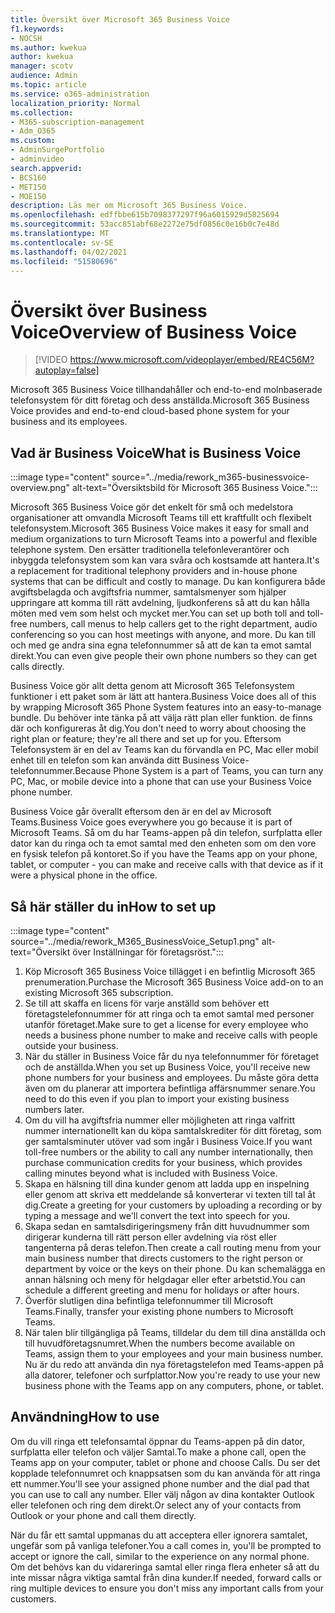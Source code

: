 ```yaml
---
title: Översikt över Microsoft 365 Business Voice
f1.keywords:
- NOCSH
ms.author: kwekua
author: kwekua
manager: scotv
audience: Admin
ms.topic: article
ms.service: o365-administration
localization_priority: Normal
ms.collection:
- M365-subscription-management
- Adm_O365
ms.custom:
- AdminSurgePortfolio
- adminvideo
search.appverid:
- BCS160
- MET150
- MOE150
description: Läs mer om Microsoft 365 Business Voice.
ms.openlocfilehash: edffbbe615b7098377297f96a6015929d5825694
ms.sourcegitcommit: 53acc851abf68e2272e75df0856c0e16b0c7e48d
ms.translationtype: MT
ms.contentlocale: sv-SE
ms.lasthandoff: 04/02/2021
ms.locfileid: "51580696"
---
```

# <a name="overview-of-business-voice"></a><span data-ttu-id="d8936-103">Översikt över Business Voice</span><span class="sxs-lookup"><span data-stu-id="d8936-103">Overview of Business Voice</span></span>

> [!VIDEO https://www.microsoft.com/videoplayer/embed/RE4C56M?autoplay=false]

<span data-ttu-id="d8936-104">Microsoft 365 Business Voice tillhandahåller och end-to-end molnbaserade telefonsystem för ditt företag och dess anställda.</span><span class="sxs-lookup"><span data-stu-id="d8936-104">Microsoft 365 Business Voice provides and end-to-end cloud-based phone system for your business and its employees.</span></span>

## <a name="what-is-business-voice"></a><span data-ttu-id="d8936-105">Vad är Business Voice</span><span class="sxs-lookup"><span data-stu-id="d8936-105">What is Business Voice</span></span>

:::image type="content" source="../media/rework_m365-businessvoice-overview.png" alt-text="Översiktsbild för Microsoft 365 Business Voice.":::

<span data-ttu-id="d8936-107">Microsoft 365 Business Voice gör det enkelt för små och medelstora organisationer att omvandla Microsoft Teams till ett kraftfullt och flexibelt telefonsystem.</span><span class="sxs-lookup"><span data-stu-id="d8936-107">Microsoft 365 Business Voice makes it easy for small and medium organizations to turn Microsoft Teams into a powerful and flexible telephone system.</span></span> <span data-ttu-id="d8936-108">Den ersätter traditionella telefonleverantörer och inbyggda telefonsystem som kan vara svåra och kostsamde att hantera.</span><span class="sxs-lookup"><span data-stu-id="d8936-108">It's a replacement for traditional telephony providers and in-house phone systems that can be difficult and costly to manage.</span></span> <span data-ttu-id="d8936-109">Du kan konfigurera både avgiftsbelagda och avgiftsfria nummer, samtalsmenyer som hjälper uppringare att komma till rätt avdelning, ljudkonferens så att du kan hålla möten med vem som helst och mycket mer.</span><span class="sxs-lookup"><span data-stu-id="d8936-109">You can set up both toll and toll-free numbers, call menus to help callers get to the right department, audio conferencing so you can host meetings with anyone, and more.</span></span> <span data-ttu-id="d8936-110">Du kan till och med ge andra sina egna telefonnummer så att de kan ta emot samtal direkt.</span><span class="sxs-lookup"><span data-stu-id="d8936-110">You can even give people their own phone numbers so they can get calls directly.</span></span>

<span data-ttu-id="d8936-111">Business Voice gör allt detta genom att Microsoft 365 Telefonsystem funktioner i ett paket som är lätt att hantera.</span><span class="sxs-lookup"><span data-stu-id="d8936-111">Business Voice does all of this by wrapping Microsoft 365 Phone System features into an easy-to-manage bundle.</span></span> <span data-ttu-id="d8936-112">Du behöver inte tänka på att välja rätt plan eller funktion. de finns där och konfigureras åt dig.</span><span class="sxs-lookup"><span data-stu-id="d8936-112">You don't need to worry about choosing the right plan or feature; they're all there and set up for you.</span></span> <span data-ttu-id="d8936-113">Eftersom Telefonsystem är en del av Teams kan du förvandla en PC, Mac eller mobil enhet till en telefon som kan använda ditt Business Voice-telefonnummer.</span><span class="sxs-lookup"><span data-stu-id="d8936-113">Because Phone System is a part of Teams, you can turn any PC, Mac, or mobile device into a phone that can use your Business Voice phone number.</span></span>

<span data-ttu-id="d8936-114">Business Voice går överallt eftersom den är en del av Microsoft Teams.</span><span class="sxs-lookup"><span data-stu-id="d8936-114">Business Voice goes everywhere you go because it is part of Microsoft Teams.</span></span> <span data-ttu-id="d8936-115">Så om du har Teams-appen på din telefon, surfplatta eller dator kan du ringa och ta emot samtal med den enheten som om den vore en fysisk telefon på kontoret.</span><span class="sxs-lookup"><span data-stu-id="d8936-115">So if you have the Teams app on your phone, tablet, or computer - you can make and receive calls with that device as if it were a physical phone in the office.</span></span>

## <a name="how-to-set-up"></a><span data-ttu-id="d8936-116">Så här ställer du in</span><span class="sxs-lookup"><span data-stu-id="d8936-116">How to set up</span></span>

:::image type="content" source="../media/rework_M365_BusinessVoice_Setup1.png" alt-text="Översikt över Inställningar för företagsröst.":::

1. <span data-ttu-id="d8936-118">Köp Microsoft 365 Business Voice tillägget i en befintlig Microsoft 365 prenumeration.</span><span class="sxs-lookup"><span data-stu-id="d8936-118">Purchase the Microsoft 365 Business Voice add-on to an existing Microsoft 365 subscription.</span></span>
1. <span data-ttu-id="d8936-119">Se till att skaffa en licens för varje anställd som behöver ett företagstelefonnummer för att ringa och ta emot samtal med personer utanför företaget.</span><span class="sxs-lookup"><span data-stu-id="d8936-119">Make sure to get a license for every employee who needs a business phone number to make and receive calls with people outside your business.</span></span>
1. <span data-ttu-id="d8936-120">När du ställer in Business Voice får du nya telefonnummer för företaget och de anställda.</span><span class="sxs-lookup"><span data-stu-id="d8936-120">When you set up Business Voice, you'll receive new phone numbers for your business and employees.</span></span> <span data-ttu-id="d8936-121">Du måste göra detta även om du planerar att importera befintliga affärsnummer senare.</span><span class="sxs-lookup"><span data-stu-id="d8936-121">You need to do this even if you plan to import your existing business numbers later.</span></span>
1. <span data-ttu-id="d8936-122">Om du vill ha avgiftsfria nummer eller möjligheten att ringa valfritt nummer internationellt kan du köpa samtalskrediter för ditt företag, som ger samtalsminuter utöver vad som ingår i Business Voice.</span><span class="sxs-lookup"><span data-stu-id="d8936-122">If you want toll-free numbers or the ability to call any number internationally, then purchase communication credits for your business, which provides calling minutes beyond what is included with Business Voice.</span></span>
1. <span data-ttu-id="d8936-123">Skapa en hälsning till dina kunder genom att ladda upp en inspelning eller genom att skriva ett meddelande så konverterar vi texten till tal åt dig.</span><span class="sxs-lookup"><span data-stu-id="d8936-123">Create a greeting for your customers by uploading a recording or by typing a message and we'll convert the text into speech for you.</span></span>
1. <span data-ttu-id="d8936-124">Skapa sedan en samtalsdirigeringsmeny från ditt huvudnummer som dirigerar kunderna till rätt person eller avdelning via röst eller tangenterna på deras telefon.</span><span class="sxs-lookup"><span data-stu-id="d8936-124">Then create a call routing menu from your main business number that directs customers to the right person or department by voice or the keys on their phone.</span></span> <span data-ttu-id="d8936-125">Du kan schemalägga en annan hälsning och meny för helgdagar eller efter arbetstid.</span><span class="sxs-lookup"><span data-stu-id="d8936-125">You can schedule a different greeting and menu for holidays or after hours.</span></span>
1. <span data-ttu-id="d8936-126">Överför slutligen dina befintliga telefonnummer till Microsoft Teams.</span><span class="sxs-lookup"><span data-stu-id="d8936-126">Finally, transfer your existing phone numbers to Microsoft Teams.</span></span>
1. <span data-ttu-id="d8936-127">När talen blir tillgängliga på Teams, tilldelar du dem till dina anställda och till huvudföretagsnumret.</span><span class="sxs-lookup"><span data-stu-id="d8936-127">When the numbers become available on Teams, assign them to your employees and your main business number.</span></span> <span data-ttu-id="d8936-128">Nu är du redo att använda din nya företagstelefon med Teams-appen på alla datorer, telefoner och surfplattor.</span><span class="sxs-lookup"><span data-stu-id="d8936-128">Now you're ready to use your new business phone with the Teams app on any computers, phone, or tablet.</span></span>

## <a name="how-to-use"></a><span data-ttu-id="d8936-129">Användning</span><span class="sxs-lookup"><span data-stu-id="d8936-129">How to use</span></span>

<span data-ttu-id="d8936-130">Om du vill ringa ett telefonsamtal öppnar du Teams-appen på din dator, surfplatta eller telefon och väljer Samtal.</span><span class="sxs-lookup"><span data-stu-id="d8936-130">To make a phone call, open the Teams app on your computer, tablet or phone and choose Calls.</span></span> <span data-ttu-id="d8936-131">Du ser det kopplade telefonnumret och knappsatsen som du kan använda för att ringa ett nummer.</span><span class="sxs-lookup"><span data-stu-id="d8936-131">You'll see your assigned phone number and the dial pad that you can use to call any number.</span></span> <span data-ttu-id="d8936-132">Eller välj någon av dina kontakter Outlook eller telefonen och ring dem direkt.</span><span class="sxs-lookup"><span data-stu-id="d8936-132">Or select any of your contacts from Outlook or your phone and call them directly.</span></span>

<span data-ttu-id="d8936-133">När du får ett samtal uppmanas du att acceptera eller ignorera samtalet, ungefär som på vanliga telefoner.</span><span class="sxs-lookup"><span data-stu-id="d8936-133">You a call comes in, you'll be prompted to accept or ignore the call, similar to the experience on any normal phone.</span></span> <span data-ttu-id="d8936-134">Om det behövs kan du vidareringa samtal eller ringa flera enheter så att du inte missar några viktiga samtal från dina kunder.</span><span class="sxs-lookup"><span data-stu-id="d8936-134">If needed, forward calls or ring multiple devices to ensure you don't miss any important calls from your customers.</span></span>